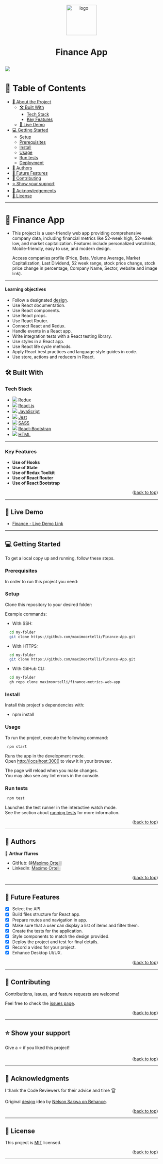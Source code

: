 <a name="readme-top"></a>

<div align="center">
    <img src="src/assets/images/finance-chart.png" alt="logo" width="100"  height="auto" />
    <h1><b>Finance App</b></h1>
</div>

<img src="src/assets/images/finance.jpg"><img>
---

<!-- TABLE OF CONTENTS -->

# 📗 Table of Contents

- [📖 About the Project](#about-project)
  - [🛠 Built With](#built-with)
    - [Tech Stack](#tech-stack)
    - [Key Features](#key-features)
  - [🚀 Live Demo](#live-demo)
- [💻 Getting Started](#getting-started)
  - [Setup](#setup)
  - [Prerequisites](#prerequisites)
  - [Install](#install)
  - [Usage](#usage)
  - [Run tests](#run-tests)
  - [Deployment](#deployment)
- [👥 Authors](#authors)
- [🔭 Future Features](#future-features)
- [🤝 Contributing](#contributing)
- [⭐️ Show your support](#support)
- [🙏 Acknowledgements](#acknowledgements)
- [📝 License](#license)

---

<!-- PROJECT DESCRIPTION -->

# 📖 Finance App <a name="about-project"></a>

- This project is a user-friendly web app providing comprehensive company data, including financial metrics like 52-week high, 52-week low, and market capitalization. Features include personalized watchlists, Mobile-friendly, easy to use, and modern design.

  Access companies profile (Price, Beta, Volume Average, Market Capitalization, Last Dividend, 52 week range, stock price change, stock price change in percentage, Company Name, Sector, website and image link).

---

#### Learning objectives

- Follow a designated [design](<https://www.behance.net/gallery/31579789/Ballhead-App-(Free-PSDs)>).
- Use React documentation.
- Use React components.
- Use React props.
- Use React Router.
- Connect React and Redux.
- Handle events in a React app.
- Write integration tests with a React testing library.
- Use styles in a React app.
- Use React life cycle methods.
- Apply React best practices and language style guides in code.
- Use store, actions and reducers in React.

## 🛠 Built With <a name="built-with"></a>

### Tech Stack <a name="tech-stack"></a>

  <ul>
    <li>
      <img src="https://skillicons.dev/icons?i=redux"/>
      <a href="https://redux.js.org/">Redux</a>
    </li>
    <li>
      <img src="https://skillicons.dev/icons?i=react"/>
      <a href="https://react.dev/">React.js</a>
    </li>
    <li>
      <img src="https://skillicons.dev/icons?i=js"/>
      <a href="https://developer.mozilla.org/en-US/docs/Web/JavaScript">JavaScript</a>
    </li>
    <li>
      <img src="https://skillicons.dev/icons?i=jest"/>
      <a href="https://jestjs.io/">Jest</a>
    </li>
    <li>
      <img src="https://skillicons.dev/icons?i=sass"/>
      <a href="https://sass-lang.com/">SASS</a>
    </li>
    <li>
      <img src="https://skillicons.dev/icons?i=bootstrap"/>
      <a href="https://react-bootstrap.netlify.app/">React-Bootstrap</a>
    </li>
    <li>
      <img src="https://skillicons.dev/icons?i=html"/>
      <a href="https://developer.mozilla.org/en-US/docs/Web/HTML">HTML</a>
    </li>
  </ul>

---

<!-- Features -->

### Key Features <a name="key-features"></a>

- **Use of Hooks**
- **Use of State**
- **Use of Redux Toolkit**
- **Use of React Router**
- **Use of React Bootstrap**

<p align="right">(<a href="#readme-top">back to top</a>)</p>

---

<!-- LIVE DEMO -->

## 🚀 Live Demo <a name="live-demo"></a>

- [Finance - Live Demo Link]()

---

<!-- GETTING STARTED -->

## 💻 Getting Started <a name="getting-started"></a>

To get a local copy up and running, follow these steps.

### Prerequisites

In order to run this project you need:

### Setup

Clone this repository to your desired folder:

Example commands:

- With SSH:

```bash
  cd my-folder
  git clone https://github.com/maximoortelli/Finance-App.git
```

- With HTTPS:

```bash
  cd my-folder
  git clone https://github.com/maximoortelli/Finance-App.git
```

- With GitHub CLI:

```bash
  cd my-folder
  gh repo clone maximoortelli/finance-metrics-web-app
```

### Install

Install this project's dependencies with:

- npm install

### Usage

To run the project, execute the following command:

```bash
 npm start
```

Runs the app in the development mode.\
Open [http://localhost:3000](http://localhost:3000) to view it in your browser.

The page will reload when you make changes.\
You may also see any lint errors in the console.

### Run tests

```bash
 npm test
```

Launches the test runner in the interactive watch mode.\
See the section about [running tests](https://facebook.github.io/create-react-app/docs/running-tests) for more information.

<p align="right">(<a href="#readme-top">back to top</a>)</p>

---

<!-- AUTHORS -->

## 👥 Authors <a name="authors"></a>

👤 **Arthur ITurres**

- GitHub: [@Maximo Ortelli](https://github.com/maximoortelli)
- LinkedIn: [Maximo Ortelli](https://www.linkedin.com/in/maximo-ortelli-rueda/)

<p align="right">(<a href="#readme-top">back to top</a>)</p>

---

<!-- FUTURE FEATURES -->

## 🔭 Future Features <a name="future-features"></a>

- [x] Select the API.
- [x] Build files structure for React app.
- [x] Prepare routes and navigation in app.
- [x] Make sure that a user can display a list of items and filter them.
- [x] Create the tests for the application.
- [x] Style components to match the design provided.
- [x] Deploy the project and test for final details.
- [x] Record a video for your project.
- [x] Enhance Desktop UI/UX.

<p align="right">(<a href="#readme-top">back to top</a>)</p>

---

<!-- CONTRIBUTING -->

## 🤝 Contributing <a name="contributing"></a>

Contributions, issues, and feature requests are welcome!

Feel free to check the [issues page](https://github.com/maximoortelli/Finance-App/issues).

<p align="right">(<a href="#readme-top">back to top</a>)</p>

---

<!-- SUPPORT -->

## ⭐️ Show your support <a name="support"></a>

Give a ⭐ if you liked this project!

<p align="right">(<a href="#readme-top">back to top</a>)</p>

---

<!-- ACKNOWLEDGEMENTS -->

## 🙏 Acknowledgments <a name="acknowledgements"></a>

I thank the Code Reviewers for their advice and time 🏆

Original [design](<https://www.behance.net/gallery/31579789/Ballhead-App-(Free-PSDs)>) idea by [Nelson Sakwa on Behance](https://www.behance.net/sakwadesignstudio).

<p align="right">(<a href="#readme-top">back to top</a>)</p>

---

<!-- LICENSE -->

## 📝 License <a name="license"></a>

This project is [MIT](./LICENSE) licensed.

<p align="right">(<a href="#readme-top">back to top</a>)</p>

---
